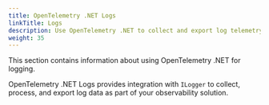 ```yaml
---
title: OpenTelemetry .NET Logs
linkTitle: Logs
description: Use OpenTelemetry .NET to collect and export log telemetry data
weight: 35
---
```


This section contains information about using OpenTelemetry .NET for logging.

OpenTelemetry .NET Logs provides integration with `ILogger` to collect, process,
and export log data as part of your observability solution.
